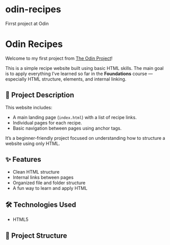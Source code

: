# odin-recipes
Firrst project at Odin
# Odin Recipes

Welcome to my first project from [The Odin Project](https://www.theodinproject.com/)!

This is a simple recipe website built using basic HTML skills. The main goal is to apply everything I’ve learned so far in the **Foundations** course — especially HTML structure, elements, and internal linking.

## 🧾 Project Description

This website includes:

- A main landing page (`index.html`) with a list of recipe links.
- Individual pages for each recipe.
- Basic navigation between pages using anchor tags.

It’s a beginner-friendly project focused on understanding how to structure a website using only HTML.

## ✨ Features

- Clean HTML structure
- Internal links between pages
- Organized file and folder structure
- A fun way to learn and apply HTML

## 🛠️ Technologies Used

- HTML5

## 📁 Project Structure


